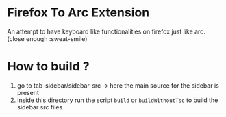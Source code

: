 # Firefox To Arc Extension
An attempt to have keyboard like functionalities on firefox just like arc. (close enough :sweat-smile)

# How to build ?
1. go to tab-sidebar/sidebar-src -> here the main source for the sidebar is present
2. inside this directory run the script `build` or `buildWithoutTsc` to build the sidebar src files
